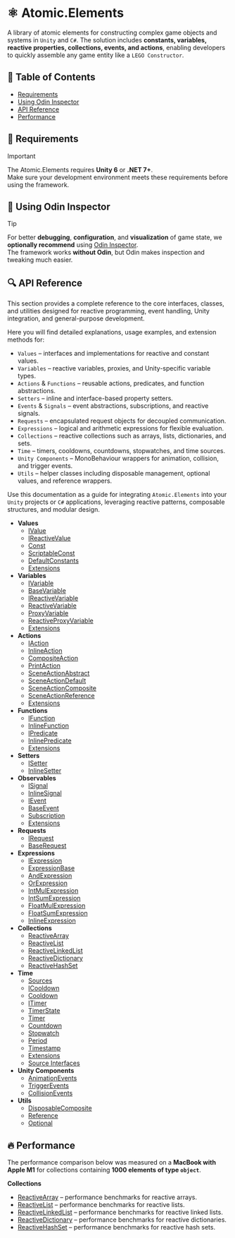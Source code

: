 # ⚛️ Atomic.Elements

A library of atomic elements for constructing complex game objects and systems in `Unity` and `C#`.
The solution includes **constants, variables, reactive properties, collections, events, and actions**, enabling developers to quickly assemble any game entity like a `LEGO Constructor`.

## 📑 Table of Contents
- [Requirements](#-requirements)
- [Using Odin Inspector](#-using-odin-inspector)
- [API Reference](#-api-reference)
- [Performance](#-performance)

## 📝 Requirements
> [!IMPORTANT]  
> The Atomic.Elements requires **Unity 6** or **.NET 7+**.  
> Make sure your development environment meets these requirements before using the framework.

## 🧩 Using Odin Inspector
> [!TIP]  
> For better **debugging**, **configuration**, and **visualization** of game state, we **optionally recommend** using [Odin Inspector](https://assetstore.unity.com/packages/tools/utilities/odin-inspector-and-serializer-89041).  
> The framework works **without Odin**, but Odin makes inspection and tweaking much easier.

## 🔍 API Reference

This section provides a complete reference to the core interfaces, classes, and utilities designed for reactive programming, event handling, Unity integration, and general-purpose development.

Here you will find detailed explanations, usage examples, and extension methods for:

- `Values` – interfaces and implementations for reactive and constant values.
- `Variables` – reactive variables, proxies, and Unity-specific variable types.
- `Actions` & `Functions` – reusable actions, predicates, and function abstractions.
- `Setters` – inline and interface-based property setters.
- `Events` & `Signals` – event abstractions, subscriptions, and reactive signals.
- `Requests` – encapsulated request objects for decoupled communication.
- `Expressions` – logical and arithmetic expressions for flexible evaluation.
- `Collections` – reactive collections such as arrays, lists, dictionaries, and sets.
- `Time` – timers, cooldowns, countdowns, stopwatches, and time sources.
- `Unity Components` – MonoBehaviour wrappers for animation, collision, and trigger events.
- `Utils` – helper classes including disposable management, optional values, and reference wrappers.

Use this documentation as a guide for integrating `Atomic.Elements` into your `Unity` projects or `C#` applications, leveraging reactive patterns, composable structures, and modular design.

- **Values**
  - [IValue](Values/IValue.md) <!-- + -->
  - [IReactiveValue](Values/IReactiveValue.md) <!-- + -->
  - [Const](Values/Const.md) <!-- + -->
  - [ScriptableConst](Values/ScriptableConst.md) <!-- + -->
  - [DefaultConstants](Values/DefaultConstants.md) <!-- + -->
  - [Extensions](Values/Extensions.md) <!-- + -->
- **Variables**
  - [IVariable](Variables/IVariable.md) <!-- + -->
  - [BaseVariable](Variables/BaseVariable.md) <!-- + -->
  - [IReactiveVariable](Variables/IReactiveVariable.md) <!-- + -->
  - [ReactiveVariable](Variables/ReactiveVariable.md) <!-- + -->
  - [ProxyVariable](Variables/ProxyVariable.md)  <!-- + -->
  - [ReactiveProxyVariable](Variables/ReactiveProxyVariable.md)  <!-- + -->
  - [Extensions](Variables/Extensions.md) <!-- + -->
- **Actions**
  - [IAction](Actions/IAction.md) <!-- + -->
  - [InlineAction](Actions/InlineAction.md)  <!-- + -->
  - [CompositeAction](Actions/CompositeAction.md) <!-- + -->
  - [PrintAction](Actions/PrintAction.md) <!-- + -->
  - [SceneActionAbstract](Actions/SceneActionAbstract.md)  <!-- + -->
  - [SceneActionDefault](Actions/SceneActionDefault.md) <!-- + -->
  - [SceneActionComposite](Actions/SceneActionComposite.md) <!-- + -->
  - [SceneActionReference](Actions/SceneActionReference.md) <!-- + -->
  - [Extensions](Actions/Extensions.md) <!-- + -->
- **Functions**
  - [IFunction](Functions/IFunction.md) <!-- + -->
  - [InlineFunction](Functions/InlineFunction.md)  <!-- + -->
  - [IPredicate](Functions/IPredicate.md)  <!-- + -->
  - [InlinePredicate](Functions/InlinePredicate.md)  <!-- + -->
  - [Extensions](Functions/Extensions.md) <!-- + -->
- **Setters**
  - [ISetter](Setters/ISetter.md) <!-- + -->
  - [InlineSetter](Setters/InlineSetter.md) <!-- + -->
- **Observables**
  - [ISignal](Signals/ISignal.md) <!-- + -->
  - [InlineSignal](Signals/InlineSignal.md) <!-- + -->
  - [IEvent](Events/IEvent.md) <!-- + -->
  - [BaseEvent](Events/BaseEvent.md) <!-- + -->
  - [Subscription](Signals/Subscription.md) <!-- + -->
  - [Extensions](Signals/Extensions.md) <!-- + -->
- **Requests**
  - [IRequest](Requests/IRequest.md) <!-- + -->
  - [BaseRequest](Requests/BaseRequest.md) <!-- + -->
- **Expressions**
  - [IExpression](Expressions/IExpression.md) <!-- + -->
  - [ExpressionBase](Expressions/ExpressionBase.md) <!-- + -->
  - [AndExpression](Expressions/AndExpression.md) <!-- + -->
  - [OrExpression](Expressions/OrExpression.md) <!-- + -->
  - [IntMulExpression](Expressions/IntMulExpression.md) <!-- + -->
  - [IntSumExpression](Expressions/IntSumExpression.md) <!-- + -->
  - [FloatMulExpression](Expressions/FloatMulExpression.md) <!-- + -->
  - [FloatSumExpression](Expressions/FloatSumExpression.md) <!-- + -->
  - [InlineExpression](Expressions/InlineExpression.md) <!-- + -->
- **Collections**
  - [ReactiveArray](Collections/ReactiveArray.md)
  - [ReactiveList](Collections/ReactiveList.md)
  - [ReactiveLinkedList](Collections/ReactiveLinkedList.md)
  - [ReactiveDictionary](Collections/ReactiveDictionary.md)
  - [ReactiveHashSet](Collections/ReactiveHashSet.md)
- **Time**
  - [Sources](Time/Sources.md)  <!-- + -->
  - [ICooldown](Time/ICooldown.md) <!-- + -->
  - [Cooldown](Time/Cooldown.md) <!-- + -->
  - [ITimer](Time/ITimer.md)
  - [TimerState](Time/TimerState.md)
  - [Timer](Time/Timer.md)
  - [Countdown](Time/Countdown.md)
  - [Stopwatch](Time/Stopwatch.md)
  - [Period](Time/Period.md)
  - [Timestamp](Time/Timestamp.md)
  - [Extensions](Time/Extensions.md)
  - [Source Interfaces](Time/SourceInterfaces.md)
- **Unity Components**
  - [AnimationEvents](UnityComponents/AnimationEvents.md)
  - [TriggerEvents](UnityComponents/TriggerEvents.md)
  - [CollisionEvents](UnityComponents/CollisionEvents.md)
- **Utils**
  - [DisposableComposite](Utils/DisposableComposite.md)
  - [Reference](Utils/Reference.md)
  - [Optional](Utils/Optional.md)

## 🔥 Performance

The performance comparison below was measured on a **MacBook with Apple M1** for collections containing **1000 elements of type `object`**.  

**Collections**
  - [ReactiveArray](Collections/ReactiveArray.md/#-performance) – performance benchmarks for reactive arrays.
  - [ReactiveList](Collections/ReactiveList.md/#-performance) – performance benchmarks for reactive lists.
  - [ReactiveLinkedList](Collections/ReactiveLinkedList.md/#-performance) – performance benchmarks for reactive linked lists.
  - [ReactiveDictionary](Collections/ReactiveDictionary.md/#-performance) – performance benchmarks for reactive dictionaries.
  - [ReactiveHashSet](Collections/ReactiveHashSet.md/#-performance) – performance benchmarks for reactive hash sets.